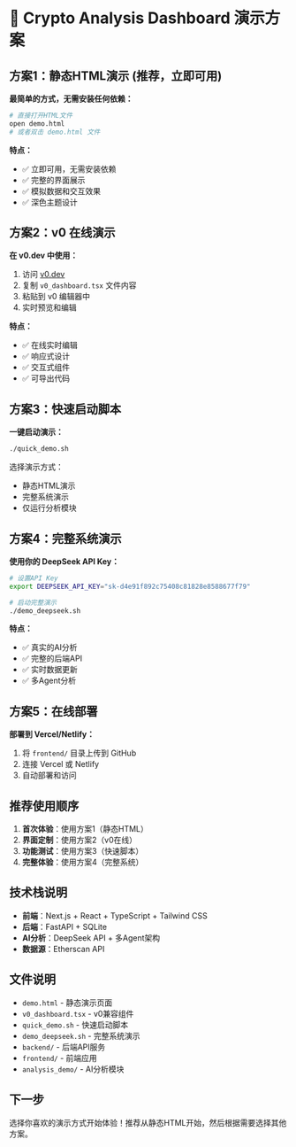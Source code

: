 # 🚀 Crypto Analysis Dashboard 演示方案

## 方案1：静态HTML演示 (推荐，立即可用)

**最简单的方式，无需安装任何依赖：**

```bash
# 直接打开HTML文件
open demo.html
# 或者双击 demo.html 文件
```

**特点：**
- ✅ 立即可用，无需安装依赖
- ✅ 完整的界面展示
- ✅ 模拟数据和交互效果
- ✅ 深色主题设计

## 方案2：v0 在线演示

**在 v0.dev 中使用：**

1. 访问 [v0.dev](https://v0.dev)
2. 复制 `v0_dashboard.tsx` 文件内容
3. 粘贴到 v0 编辑器中
4. 实时预览和编辑

**特点：**
- ✅ 在线实时编辑
- ✅ 响应式设计
- ✅ 交互式组件
- ✅ 可导出代码

## 方案3：快速启动脚本

**一键启动演示：**

```bash
./quick_demo.sh
```

选择演示方式：
- 静态HTML演示
- 完整系统演示
- 仅运行分析模块

## 方案4：完整系统演示

**使用你的 DeepSeek API Key：**

```bash
# 设置API Key
export DEEPSEEK_API_KEY="sk-d4e91f892c75408c81828e8588677f79"

# 启动完整演示
./demo_deepseek.sh
```

**特点：**
- ✅ 真实的AI分析
- ✅ 完整的后端API
- ✅ 实时数据更新
- ✅ 多Agent分析

## 方案5：在线部署

**部署到 Vercel/Netlify：**

1. 将 `frontend/` 目录上传到 GitHub
2. 连接 Vercel 或 Netlify
3. 自动部署和访问

## 推荐使用顺序

1. **首次体验**：使用方案1（静态HTML）
2. **界面定制**：使用方案2（v0在线）
3. **功能测试**：使用方案3（快速脚本）
4. **完整体验**：使用方案4（完整系统）

## 技术栈说明

- **前端**：Next.js + React + TypeScript + Tailwind CSS
- **后端**：FastAPI + SQLite
- **AI分析**：DeepSeek API + 多Agent架构
- **数据源**：Etherscan API

## 文件说明

- `demo.html` - 静态演示页面
- `v0_dashboard.tsx` - v0兼容组件
- `quick_demo.sh` - 快速启动脚本
- `demo_deepseek.sh` - 完整系统演示
- `backend/` - 后端API服务
- `frontend/` - 前端应用
- `analysis_demo/` - AI分析模块

## 下一步

选择你喜欢的演示方式开始体验！推荐从静态HTML开始，然后根据需要选择其他方案。
